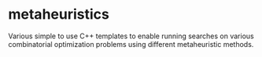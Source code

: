 metaheuristics
==============

Various simple to use C++ templates to enable running searches on various combinatorial optimization problems using different metaheuristic methods.


